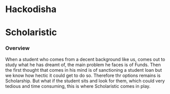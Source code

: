 # Hackodisha
<h1>Scholaristic</h1>
<h3>Overview</h3>
When a student who comes from a decent background like us, comes out to study what he has dreamt of, the main problem he faces is of Funds. Then the first thought that comes in his mind is of sanctioning a student loan but we know how hectic it could get to do so. Therefore thr options remains is Scholarship. But what if the student sits and look for them, which could very tedious and time consuming, this is where Scholaristic comes in play.
